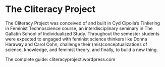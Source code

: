 # The Cliteracy Project
The Cliteracy Project was conceived of and built in Cyd Cipolla’s Tinkering in Feminist Technoscience course, an interdisciplinary seminary in The Gallatin School of Individualized Study. Throughout the semester students were expected to engaged with feminist science thinkers like Donna Haraway and Carol Cohn, challenge their (mis)conceptualizations of science, knowledge, and feminist theory, and finally, to build a new thing. 

The complete guide: cliteracyproject.wordpress.com
